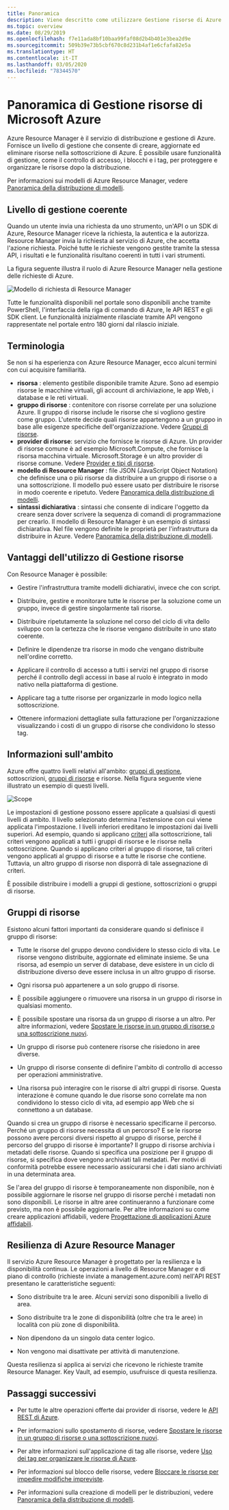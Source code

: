 ```yaml
---
title: Panoramica
description: Viene descritto come utilizzare Gestione risorse di Azure per la distribuzione, la gestione e il controllo dell’accesso delle risorse in Azure.
ms.topic: overview
ms.date: 08/29/2019
ms.openlocfilehash: f7e11ada8bf10baa99faf08d2b4b401e3bea2d9e
ms.sourcegitcommit: 509b39e73b5cbf670c8d231b4af1e6cfafa82e5a
ms.translationtype: HT
ms.contentlocale: it-IT
ms.lasthandoff: 03/05/2020
ms.locfileid: "78344570"
---
```

# <a name="azure-resource-manager-overview"></a>Panoramica di Gestione risorse di Microsoft Azure

Azure Resource Manager è il servizio di distribuzione e gestione di Azure. Fornisce un livello di gestione che consente di creare, aggiornate ed eliminare risorse nella sottoscrizione di Azure. È possibile usare funzionalità di gestione, come il controllo di accesso, i blocchi e i tag, per proteggere e organizzare le risorse dopo la distribuzione.

Per informazioni sui modelli di Azure Resource Manager, vedere [Panoramica della distribuzione di modelli](../templates/overview.md).

## <a name="consistent-management-layer"></a>Livello di gestione coerente

Quando un utente invia una richiesta da uno strumento, un'API o un SDK di Azure, Resource Manager riceve la richiesta, la autentica e la autorizza. Resource Manager invia la richiesta al servizio di Azure, che accetta l'azione richiesta. Poiché tutte le richieste vengono gestite tramite la stessa API, i risultati e le funzionalità risultano coerenti in tutti i vari strumenti.

La figura seguente illustra il ruolo di Azure Resource Manager nella gestione delle richieste di Azure. 

![Modello di richiesta di Resource Manager](./media/overview/consistent-management-layer.png)

Tutte le funzionalità disponibili nel portale sono disponibili anche tramite PowerShell, l'interfaccia della riga di comando di Azure, le API REST e gli SDK client. Le funzionalità inizialmente rilasciate tramite API vengono rappresentate nel portale entro 180 giorni dal rilascio iniziale.

## <a name="terminology"></a>Terminologia

Se non si ha esperienza con Azure Resource Manager, ecco alcuni termini con cui acquisire familiarità.

* **risorsa** : elemento gestibile disponibile tramite Azure. Sono ad esempio risorse le macchine virtuali, gli account di archiviazione, le app Web, i database e le reti virtuali.
* **gruppo di risorse** : contenitore con risorse correlate per una soluzione Azure. Il gruppo di risorse include le risorse che si vogliono gestire come gruppo. L'utente decide quali risorse appartengono a un gruppo in base alle esigenze specifiche dell'organizzazione. Vedere [Gruppi di risorse](#resource-groups).
* **provider di risorse**: servizio che fornisce le risorse di Azure. Un provider di risorse comune è ad esempio Microsoft.Compute, che fornisce la risorsa macchina virtuale. Microsoft.Storage è un altro provider di risorse comune. Vedere [Provider e tipi di risorse](resource-providers-and-types.md).
* **modello di Resource Manager** : file JSON (JavaScript Object Notation) che definisce una o più risorse da distribuire a un gruppo di risorse o a una sottoscrizione. Il modello può essere usato per distribuire le risorse in modo coerente e ripetuto. Vedere [Panoramica della distribuzione di modelli](../templates/overview.md).
* **sintassi dichiarativa** : sintassi che consente di indicare l'oggetto da creare senza dover scrivere la sequenza di comandi di programmazione per crearlo. Il modello di Resource Manager è un esempio di sintassi dichiarativa. Nel file vengono definite le proprietà per l'infrastruttura da distribuire in Azure.  Vedere [Panoramica della distribuzione di modelli](../templates/overview.md).

## <a name="the-benefits-of-using-resource-manager"></a>Vantaggi dell'utilizzo di Gestione risorse

Con Resource Manager è possibile:

* Gestire l'infrastruttura tramite modelli dichiarativi, invece che con script.

* Distribuire, gestire e monitorare tutte le risorse per la soluzione come un gruppo, invece di gestire singolarmente tali risorse.

* Distribuire ripetutamente la soluzione nel corso del ciclo di vita dello sviluppo con la certezza che le risorse vengano distribuite in uno stato coerente.

* Definire le dipendenze tra risorse in modo che vengano distribuite nell'ordine corretto.

* Applicare il controllo di accesso a tutti i servizi nel gruppo di risorse perché il controllo degli accessi in base al ruolo è integrato in modo nativo nella piattaforma di gestione.

* Applicare tag a tutte risorse per organizzarle in modo logico nella sottoscrizione.

* Ottenere informazioni dettagliate sulla fatturazione per l'organizzazione visualizzando i costi di un gruppo di risorse che condividono lo stesso tag.

## <a name="understand-scope"></a>Informazioni sull'ambito

Azure offre quattro livelli relativi all'ambito: [gruppi di gestione](../../governance/management-groups/overview.md), sottoscrizioni, [gruppi di risorse](#resource-groups) e risorse. Nella figura seguente viene illustrato un esempio di questi livelli.

![Scope](./media/overview/scope-levels.png)

Le impostazioni di gestione possono essere applicate a qualsiasi di questi livelli di ambito. Il livello selezionato determina l'estensione con cui viene applicata l'impostazione. I livelli inferiori ereditano le impostazioni dai livelli superiori. Ad esempio, quando si applicano [criteri](../../governance/policy/overview.md) alla sottoscrizione, tali criteri vengono applicati a tutti i gruppi di risorse e le risorse nella sottoscrizione. Quando si applicano criteri al gruppo di risorse, tali criteri vengono applicati al gruppo di risorse e a tutte le risorse che contiene. Tuttavia, un altro gruppo di risorse non disporrà di tale assegnazione di criteri.

È possibile distribuire i modelli a gruppi di gestione, sottoscrizioni o gruppi di risorse.

## <a name="resource-groups"></a>Gruppi di risorse

Esistono alcuni fattori importanti da considerare quando si definisce il gruppo di risorse:

* Tutte le risorse del gruppo devono condividere lo stesso ciclo di vita. Le risorse vengono distribuite, aggiornate ed eliminate insieme. Se una risorsa, ad esempio un server di database, deve esistere in un ciclo di distribuzione diverso deve essere inclusa in un altro gruppo di risorse.

* Ogni risorsa può appartenere a un solo gruppo di risorse.

* È possibile aggiungere o rimuovere una risorsa in un gruppo di risorse in qualsiasi momento.

* È possibile spostare una risorsa da un gruppo di risorse a un altro. Per altre informazioni, vedere [Spostare le risorse in un gruppo di risorse o una sottoscrizione nuovi](move-resource-group-and-subscription.md).

* Un gruppo di risorse può contenere risorse che risiedono in aree diverse.

* Un gruppo di risorse consente di definire l'ambito di controllo di accesso per operazioni amministrative.

* Una risorsa può interagire con le risorse di altri gruppi di risorse. Questa interazione è comune quando le due risorse sono correlate ma non condividono lo stesso ciclo di vita, ad esempio app Web che si connettono a un database.

Quando si crea un gruppo di risorse è necessario specificarne il percorso. Perché un gruppo di risorse necessita di un percorso? E se le risorse possono avere percorsi diversi rispetto al gruppo di risorse, perché il percorso del gruppo di risorse è importante? Il gruppo di risorse archivia i metadati delle risorse. Quando si specifica una posizione per il gruppo di risorse, si specifica dove vengono archiviati tali metadati. Per motivi di conformità potrebbe essere necessario assicurarsi che i dati siano archiviati in una determinata area.

Se l'area del gruppo di risorse è temporaneamente non disponibile, non è possibile aggiornare le risorse nel gruppo di risorse perché i metadati non sono disponibili. Le risorse in altre aree continueranno a funzionare come previsto, ma non è possibile aggiornarle. Per altre informazioni su come creare applicazioni affidabili, vedere [Progettazione di applicazioni Azure affidabili](/azure/architecture/checklist/resiliency-per-service).

## <a name="resiliency-of-azure-resource-manager"></a>Resilienza di Azure Resource Manager

Il servizio Azure Resource Manager è progettato per la resilienza e la disponibilità continua. Le operazioni a livello di Resource Manager e di piano di controllo (richieste inviate a management.azure.com) nell'API REST presentano le caratteristiche seguenti:

* Sono distribuite tra le aree. Alcuni servizi sono disponibili a livello di area.

* Sono distribuite tra le zone di disponibilità (oltre che tra le aree) in località con più zone di disponibilità.

* Non dipendono da un singolo data center logico.

* Non vengono mai disattivate per attività di manutenzione.

Questa resilienza si applica ai servizi che ricevono le richieste tramite Resource Manager. Key Vault, ad esempio, usufruisce di questa resilienza.

## <a name="next-steps"></a>Passaggi successivi

* Per tutte le altre operazioni offerte dai provider di risorse, vedere le [API REST di Azure](/rest/api/azure/).

* Per informazioni sullo spostamento di risorse, vedere [Spostare le risorse in un gruppo di risorse o una sottoscrizione nuovi](move-resource-group-and-subscription.md).

* Per altre informazioni sull'applicazione di tag alle risorse, vedere [Uso dei tag per organizzare le risorse di Azure](tag-resources.md).

* Per informazioni sul blocco delle risorse, vedere [Bloccare le risorse per impedire modifiche impreviste](lock-resources.md).

* Per informazioni sulla creazione di modelli per le distribuzioni, vedere [Panoramica della distribuzione di modelli](../templates/overview.md).
